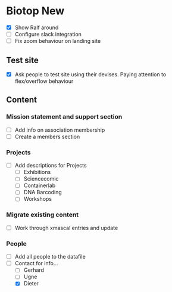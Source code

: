 # Biotop New

- [x] Show Ralf around
- [ ] Configure slack integration
- [ ] Fix zoom behaviour on landing site

## Test site
- [x] Ask people to test site using their devises. Paying attention to flex/overflow behaviour

## Content
### Mission statement and support section
- [ ] Add info on association membership
- [ ] Create a members section

### Projects
- [ ] Add descriptions for Projects
  - [ ] Exhibitions
  - [ ] Sciencecomic
  - [ ] Containerlab
  - [ ] DNA Barcoding
  - [ ] Workshops

### Migrate existing content
- [ ] Work through xmascal entries and update

### People
- [ ] Add all people to the datafile
- [ ] Contact for info...
  - [ ] Gerhard
  - [ ] Ugne
  - [x] Dieter

